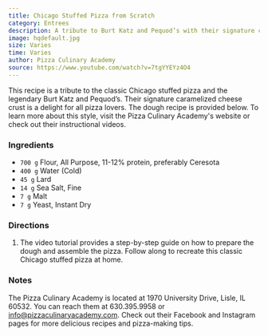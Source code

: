 ```yaml
---
title: Chicago Stuffed Pizza from Scratch
category: Entrees
description: A tribute to Burt Katz and Pequod’s with their signature caramelized cheese crust. This classic Chicago stuffed pizza is a must-try for all pizza lovers.
image: hqdefault.jpg
size: Varies
time: Varies
author: Pizza Culinary Academy
source: https://www.youtube.com/watch?v=7tgYYEYz4O4
---
```


This recipe is a tribute to the classic Chicago stuffed pizza and the legendary Burt Katz and Pequod’s. Their signature caramelized cheese crust is a delight for all pizza lovers. The dough recipe is provided below. To learn more about this style, visit the Pizza Culinary Academy's website or check out their instructional videos.

### Ingredients

* `700 g` Flour, All Purpose, 11-12% protein, preferably Ceresota
* `400 g` Water (Cold)
* `45 g` Lard
* `14 g` Sea Salt, Fine
* `7 g` Malt
* `7 g` Yeast, Instant Dry

### Directions

1. The video tutorial provides a step-by-step guide on how to prepare the dough and assemble the pizza. Follow along to recreate this classic Chicago stuffed pizza at home.

### Notes

The Pizza Culinary Academy is located at 1970 University Drive, Lisle, IL 60532. You can reach them at 630.395.9958 or info@pizzaculinaryacademy.com. Check out their Facebook and Instagram pages for more delicious recipes and pizza-making tips.